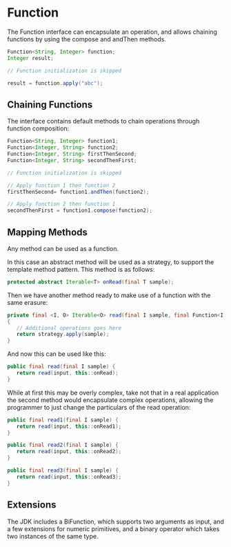# Function

The Function interface can encapsulate an operation, and allows chaining functions by using the compose and andThen methods.

```java
Function<String, Integer> function;
Integer result;

// Function initialization is skipped

result = function.apply("abc");
```

## Chaining Functions

The interface contains default methods to chain operations through function composition:

```java
Function<String, Integer> function1;
Function<Integer, String> function2;
Function<Integer, String> firstThenSecond;
Function<Integer, String> secondThenFirst;

// Function initialization is skipped

// Apply function 1 then function 2
firstThenSecond= function1.andThen(function2);

// Apply function 2 then function 1
secondThenFirst = function1.compose(function2);
```

## Mapping Methods

Any method can be used as a function.

In this case an abstract method will be used as a strategy, to support the template method pattern. This method is as follows:

```java
protected abstract Iterable<T> onRead(final T sample);
```

Then we have another method ready to make use of a function with the same erasure:

```java
private final <I, O> Iterable<O> read(final I sample, final Function<I, O> strategy)
{
   // Additional operations goes here
   return strategy.apply(sample);
}
```

And now this can be used like this:

```java
public final read(final I sample) {
   return read(input, this::onRead);
}
```

While at first this may be overly complex, take not that in a real application the second method would encapsulate complex operations, allowing the programmer to just change the particulars of the read operation:

```java
public final read1(final I sample) {
   return read(input, this::onRead1);
}

public final read2(final I sample) {
   return read(input, this::onRead2);
}

public final read3(final I sample) {
   return read(input, this::onRead3);
}
```

## Extensions

The JDK includes a BiFunction, which supports two arguments as input, and a few extensions for numeric primitives, and a binary operator which takes two instances of the same type.

